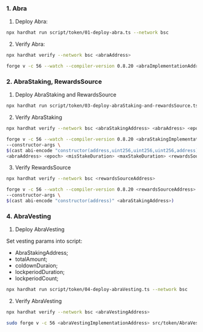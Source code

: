 ### 1. Abra

1. Deploy Abra:
```bash
npx hardhat run script/token/01-deploy-abra.ts --network bsc
```
2. Verify Abra:
``` bash
npx hardhat verify --network bsc <abraAddress>
```

```bash
forge v -c 56 --watch --compiler-version 0.8.20 <abraImplementationAddress> src/token/Abra.sol:Abra 
```

### 2. AbraStaking, RewardsSource
1. Deploy AbraStaking and RewardsSource
```bash
npx hardhat run script/token/03-deploy-abraStaking-and-rewardsSource.ts --network bsc
```

2. Verify AbraStaking

```bash
npx hardhat verify --network bsc <abraStakingAddress> <abraAdress> <epoch> <minStakeDuration> <maxStakeDuration> <rewardsSourceAddress>
```

```bash
forge v -c 56 --watch --compiler-version 0.8.20 <abraStakingImplementationAddress> src/token/AbraStaking.sol:AbraStaking \
--constructor-args \
$(cast abi-encode "constructor(address,uint256,uint256,uint256,address)" \
<abraAddress> <epoch> <misStakeDuration> <maxStakeDuration> <rewardsSourceAddress>)
```

3. Verify RewardsSource

```bash
npx hardhat verify --network bsc <rewardsSourceAddress> 
```

```bash
forge v -c 56 --watch --compiler-version 0.8.20 <rewardsSourceAddress> src/token/RewardsSource.sol:RewardsSource \
--constructor-args \
$(cast abi-encode "constructor(address)" <abraStakingAddress>)
```

### 4. AbraVesting
1. Deploy AbraVesting

Set vesting params into script:
- AbraStakingAddress;
- totalAmount;
- coldownDuraion;
- lockperiodDuration;
- lockperiodCount;

```bash
npx hardhat run script/token/04-deploy-abraVesting.ts --network bsc
```

2. Verify AbraVesting
```bash
npx hardhat verify --network bsc <abraVestingAddress>
```
```bash
sudo forge v -c 56 <abraVestingImplementationAddress> src/token/AbraVesting.sol:AbraVesting --compiler-version 0.8.20 --watch
```

